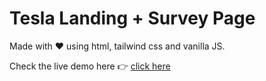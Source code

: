 # Tesla Landing + Survey Page

Made with ❤️ using html, tailwind css and vanilla JS.

Check the live demo here 👉 [click here](https://tesla-onepage-quizz.netlify.app/)
